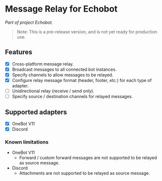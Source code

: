 # Message Relay for Echobot

*Part of project Echobot.*

> Note: This is a pre-release version, and is not yet ready for production use.

## Features

- [x] Cross-platform message relay.
- [x] Broadcast messages to all connected bot instances.
- [x] Specify channels to allow messages to be relayed.
- [x] Configure relay message format (header, footer, etc.) for each type of adapter.
- [ ] Unidirectional relay (receive / send only).
- [ ] Specify source / destination channels for relayed messages.

## Supported adapters

- [x] OneBot V11
- [x] Discord

### Known limitations

- OneBot V11
  - Forward / custom forward messages are not supported to be relayed as source message.
- Discord
  - Attachments are not supported to be relayed as source message.
